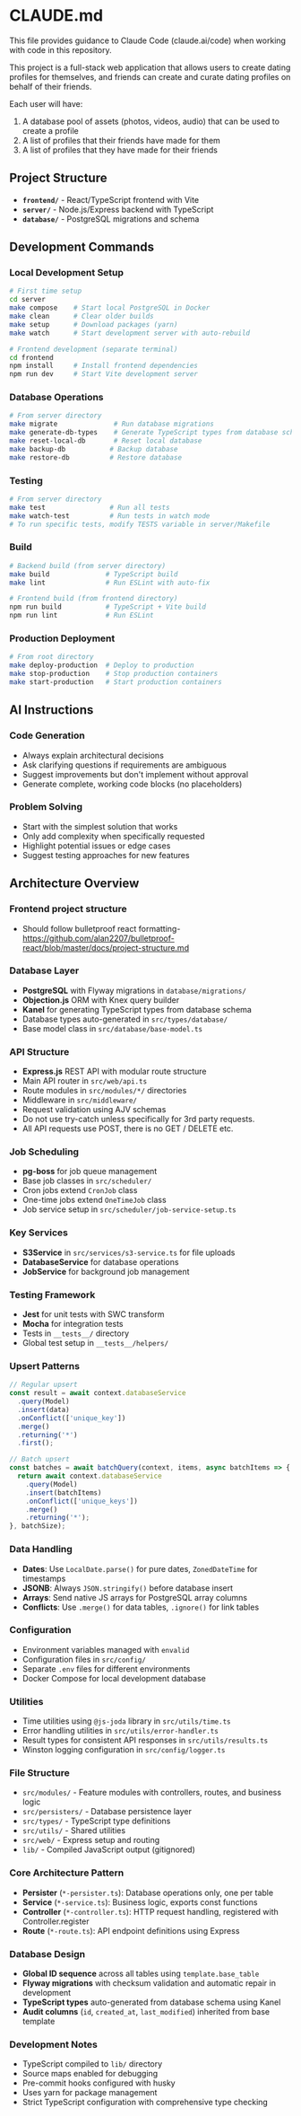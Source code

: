 # CLAUDE.md

This file provides guidance to Claude Code (claude.ai/code) when working with code in this repository.

This project is a full-stack web application that allows users to create dating profiles for themselves, and friends can create and curate dating profiles on behalf of their friends.

Each user will have:
1. A database pool of assets (photos, videos, audio) that can be used to create a profile
2. A list of profiles that their friends have made for them 
3. A list of profiles that they have made for their friends

## Project Structure

- **`frontend/`** - React/TypeScript frontend with Vite
- **`server/`** - Node.js/Express backend with TypeScript
- **`database/`** - PostgreSQL migrations and schema 

## Development Commands

### Local Development Setup
```bash
# First time setup
cd server
make compose    # Start local PostgreSQL in Docker
make clean      # Clear older builds
make setup      # Download packages (yarn)
make watch      # Start development server with auto-rebuild

# Frontend development (separate terminal)
cd frontend
npm install     # Install frontend dependencies
npm run dev     # Start Vite development server
```

### Database Operations
```bash
# From server directory
make migrate              # Run database migrations
make generate-db-types    # Generate TypeScript types from database schema
make reset-local-db       # Reset local database
make backup-db           # Backup database
make restore-db          # Restore database
```

### Testing
```bash
# From server directory
make test                # Run all tests
make watch-test          # Run tests in watch mode
# To run specific tests, modify TESTS variable in server/Makefile
```

### Build
```bash
# Backend build (from server directory)
make build              # TypeScript build
make lint               # Run ESLint with auto-fix

# Frontend build (from frontend directory)
npm run build           # TypeScript + Vite build
npm run lint            # Run ESLint
```

### Production Deployment
```bash
# From root directory
make deploy-production  # Deploy to production
make stop-production    # Stop production containers
make start-production   # Start production containers
```

## AI Instructions

### Code Generation
- Always explain architectural decisions
- Ask clarifying questions if requirements are ambiguous
- Suggest improvements but don't implement without approval
- Generate complete, working code blocks (no placeholders)

### Problem Solving
- Start with the simplest solution that works
- Only add complexity when specifically requested
- Highlight potential issues or edge cases
- Suggest testing approaches for new features

## Architecture Overview

### Frontend project structure
- Should follow bulletproof react formatting- https://github.com/alan2207/bulletproof-react/blob/master/docs/project-structure.md

### Database Layer
- **PostgreSQL** with Flyway migrations in `database/migrations/`
- **Objection.js** ORM with Knex query builder
- **Kanel** for generating TypeScript types from database schema
- Database types auto-generated in `src/types/database/`
- Base model class in `src/database/base-model.ts`

### API Structure
- **Express.js** REST API with modular route structure
- Main API router in `src/web/api.ts`
- Route modules in `src/modules/*/` directories
- Middleware in `src/middleware/`
- Request validation using AJV schemas
- Do not use try-catch unless specifically for 3rd party requests.
- All API requests use POST, there is no GET / DELETE etc.

### Job Scheduling
- **pg-boss** for job queue management
- Base job classes in `src/scheduler/`
- Cron jobs extend `CronJob` class
- One-time jobs extend `OneTimeJob` class
- Job service setup in `src/scheduler/job-service-setup.ts`

### Key Services
- **S3Service** in `src/services/s3-service.ts` for file uploads
- **DatabaseService** for database operations
- **JobService** for background job management

### Testing Framework
- **Jest** for unit tests with SWC transform
- **Mocha** for integration tests
- Tests in `__tests__/` directory
- Global test setup in `__tests__/helpers/`


### Upsert Patterns
```typescript
// Regular upsert
const result = await context.databaseService
  .query(Model)
  .insert(data)
  .onConflict(['unique_key'])
  .merge()
  .returning('*')
  .first();

// Batch upsert
const batches = await batchQuery(context, items, async batchItems => {
  return await context.databaseService
    .query(Model)
    .insert(batchItems)
    .onConflict(['unique_keys'])
    .merge()
    .returning('*');
}, batchSize);
```

### Data Handling
- **Dates**: Use `LocalDate.parse()` for pure dates, `ZonedDateTime` for timestamps
- **JSONB**: Always `JSON.stringify()` before database insert
- **Arrays**: Send native JS arrays for PostgreSQL array columns
- **Conflicts**: Use `.merge()` for data tables, `.ignore()` for link tables

### Configuration
- Environment variables managed with `envalid`
- Configuration files in `src/config/`
- Separate `.env` files for different environments
- Docker Compose for local development database

### Utilities
- Time utilities using `@js-joda` library in `src/utils/time.ts`
- Error handling utilities in `src/utils/error-handler.ts`
- Result types for consistent API responses in `src/utils/results.ts`
- Winston logging configuration in `src/config/logger.ts`

### File Structure
- `src/modules/` - Feature modules with controllers, routes, and business logic
- `src/persisters/` - Database persistence layer
- `src/types/` - TypeScript type definitions
- `src/utils/` - Shared utilities
- `src/web/` - Express setup and routing
- `lib/` - Compiled JavaScript output (gitignored)


### Core Architecture Pattern
- **Persister** (`*-persister.ts`): Database operations only, one per table
- **Service** (`*-service.ts`): Business logic, exports const functions
- **Controller** (`*-controller.ts`): HTTP request handling, registered with Controller.register
- **Route** (`*-route.ts`): API endpoint definitions using Express

### Database Design
- **Global ID sequence** across all tables using `template.base_table`
- **Flyway migrations** with checksum validation and automatic repair in development
- **TypeScript types** auto-generated from database schema using Kanel
- **Audit columns** (`id`, `created_at`, `last_modified`) inherited from base template


### Development Notes
- TypeScript compiled to `lib/` directory
- Source maps enabled for debugging
- Pre-commit hooks configured with husky
- Uses yarn for package management
- Strict TypeScript configuration with comprehensive type checking